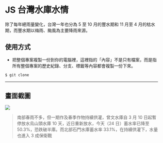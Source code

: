 # JS 台灣水庫水情

除了每年總雨量變化，台灣一年也分為 5 至 10 月的豐水期和 11 月至 4 月的枯水期，而豐水期以梅雨、颱風為主要降雨來源。

## 使用方式
- 把整個專案複製一份到你的電腦裡，這裡指的「內容」不是只有檔案，而是指所有整個專案的歷史紀錄、分支、標籤等內容都會複製一份下來。
```sh
$ git clone
```

----

## 畫面截圖
![](https://i.imgur.com/5Ge0Usa.png)
> 南部春雨不多，但一期作及春季作物持續供灌，曾文水庫自 3 月 10 日起暫停放水烏山頭水庫 10 天，近日重新放水，今天（24 日）蓄水率已降至 50.3%，恐跌破半庫。而北部石門水庫蓄水率 33.1%，在持續供灌下，水量也進入 3 成保衛戰
